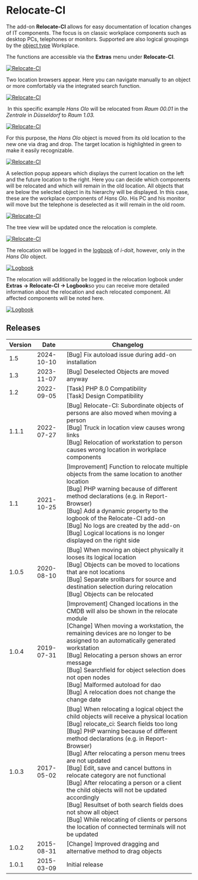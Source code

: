 # Relocate-CI

The add-on **Relocate-CI** allows for easy documentation of location changes of IT components. The focus is on classic workplace components such as desktop PCs, telephones or monitors. Supported are also logical groupings by the [object type](../basics/structure-of-the-it-documentation.md) Workplace.

The functions are accessible via the **Extras** menu under **Relocate-CI**.

[![Relocate-CI](../assets/images/en/i-doit-add-ons/relocate-ci/1-rlci.png)](../assets/images/en/i-doit-add-ons/relocate-ci/1-rlci.png)

Two location browsers appear. Here you can navigate manually to an object or more comfortably via the integrated search function.

[![Relocate-CI](../assets/images/en/i-doit-add-ons/relocate-ci/2-rlci.png)](../assets/images/en/i-doit-add-ons/relocate-ci/2-rlci.png)

 In this specific example _Hans Olo_ will be relocated from _Raum 00.01_ in the _Zentrale_ in _Düsseldorf_ to _Raum 1.03._
  
[![Relocate-CI](../assets/images/en/i-doit-add-ons/relocate-ci/3-rlci.png)](../assets/images/en/i-doit-add-ons/relocate-ci/3-rlci.png)

For this purpose, the _Hans Olo_ object is moved from its old location to the new one via drag and drop. The target location is highlighted in green to make it easily recognizable.  

[![Relocate-CI](../assets/images/en/i-doit-add-ons/relocate-ci/4-rlci.png)](../assets/images/en/i-doit-add-ons/relocate-ci/4-rlci.png)

A selection popup appears which displays the current location on the left and the future location to the right. Here you can decide which components will be relocated and which will remain in the old location. All objects that are below the selected object in its hierarchy will be displayed. In this case, these are the workplace components of _Hans Olo_. His PC and his monitor will move but the telephone is deselected as it will remain in the old room.

[![Relocate-CI](../assets/images/en/i-doit-add-ons/relocate-ci/5-rlci.png)](../assets/images/en/i-doit-add-ons/relocate-ci/5-rlci.png)

The tree view will be updated once the relocation is complete.

[![Relocate-CI](../assets/images/en/i-doit-add-ons/relocate-ci/6-rlci.png)](../assets/images/en/i-doit-add-ons/relocate-ci/6-rlci.png)

The relocation will be logged in the [logbook](../basics/logbook.md) of _i-doit_, however, only in the _Hans Olo_ object.

[![Logbook](../assets/images/en/i-doit-add-ons/relocate-ci/7-rlci.png)](../assets/images/en/i-doit-add-ons/relocate-ci/7-rlci.png)

The relocation will additionally be logged in the relocation logbook under **Extras → Relocate-CI → Logbook**so you can receive more detailed information about the relocation and each relocated component. All affected components will be noted here.

[![Logbook](../assets/images/en/i-doit-add-ons/relocate-ci/8-rlci.png)](../assets/images/en/i-doit-add-ons/relocate-ci/8-rlci.png)

Releases
--------

| Version | Date       | Changelog                                                                                                                                                                                                                                                                                                                                                                                                                                                                                                                                                                                                                                                 |
| ------- | ---------- | --------------------------------------------------------------------------------------------------------------------------------------------------------------------------------------------------------------------------------------------------------------------------------------------------------------------------------------------------------------------------------------------------------------------------------------------------------------------------------------------------------------------------------------------------------------------------------------------------------------------------------------------------------- |
| 1.5     | 2024-10-10 | [Bug] Fix autoload issue during add-on installation                                                                                                                                                                                                                                                                                                                                                                                                                                                                                                                                                                                                       |
| 1.3     | 2023-11-07 | [Bug] Deselected Objects are moved anyway                                                                                                                                                                                                                                                                                                                                                                                                                                                                                                                                                                                                                 |
| 1.2     | 2022-09-05 | [Task] PHP 8.0 Compatibility  <br>[Task] Design Compatibility                                                                                                                                                                                                                                                                                                                                                                                                                                                                                                                                                                                             |
| 1.1.1   | 2022-07-27 | [Bug] Relocate-CI: Subordinate objects of persons are also moved when moving a person  <br>[Bug] Truck in location view causes wrong links  <br>[Bug] Relocation of workstation to person causes wrong location in workplace components                                                                                                                                                                                                                                                                                                                                                                                                                   |
| 1.1     | 2021-10-25 | [Improvement] Function to relocate multiple objects from the same location to another location  <br>[Bug] PHP warning because of different method declarations (e.g. in Report-Browser)  <br>[Bug] Add a dynamic property to the logbook of the Relocate-CI add-on  <br>[Bug] No logs are created by the add-on  <br>[Bug] Logical locations is no longer displayed on the right side                                                                                                                                                                                                                                                                     |
| 1.0.5   | 2020-08-10 | [Bug] When moving an object physically it looses its logical location  <br>[Bug] Objects can be moved to locations that are not locations  <br>[Bug] Separate srollbars for source and destination selection during relocation  <br>[Bug] Objects can be relocated                                                                                                                                                                                                                                                                                                                                                                                        |
| 1.0.4   | 2019-07-31 | [Improvement] Changed locations in the CMDB will also be shown in the relocate module<br>[Change] When moving a workstation, the remaining devices are no longer to be assigned to an automatically generated workstation<br>[Bug] Relocating a person shows an error message<br>[Bug] Searchfield for object selection does not open nodes<br>[Bug] Malformed autoload for dao<br>[Bug] A relocation does not change the change date<br>                                                                                                                                                                                                                 |
| 1.0.3   | 2017-05-02 | [Bug] When relocating a logical object the child objects will receive a physical location<br>[Bug] relocate_ci: Search fields too long<br>[Bug] PHP warning because of different method declarations (e.g. in Report-Browser)<br>[Bug] After relocating a person menu trees are not updated<br>[Bug] Edit, save and cancel buttons in relocate category are not functional<br>[Bug] After relocating a person or a client the child objects will not be updated accordingly<br>[Bug] Resultset of both search fields does not show all object<br>[Bug] While relocating of clients or persons the location of connected terminals will not be updated<br> |
| 1.0.2   | 2015-08-31 | [Change] Improved dragging and alternative method to drag objects<br>                                                                                                                                                                                                                                                                                                                                                                                                                                                                                                                                                                                     |
| 1.0.1   | 2015-03-09 | Initial release                                                                                                                                                                                                                                                                                                                                                                                                                                                                                                                                                                                                                                           |

